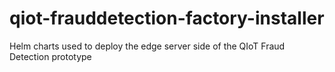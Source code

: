 # qiot-frauddetection-factory-installer
Helm charts used to deploy the edge server side of the QIoT Fraud Detection prototype 
